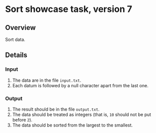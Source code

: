 # Sort showcase task, version 7

## Overview

Sort data.

## Details

### Input

1. The data are in the file `input.txt`.
2. Each datum is followed by a null character apart from the last one.

### Output

1. The result should be in the file `output.txt`.
2. The data should be treated as integers (that is, `10` should not be put before `2`).
3. The data should be sorted from the largest to the smallest.
